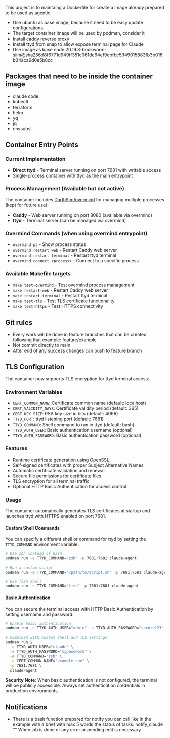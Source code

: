 This project is to maintaing a Dockerfile for create a image already prepared to be used as agentic.

- Use ubuntu as base image, because it need to be easy update configurations.
- The target container image will be used by podman, consider it
- Install caddy reverse proxy
- Install ttyd from snap to allow expose terminal page for Claude
- Use image as base node:20.19.3-bookworm-slim@sha256:f8f6771d949ff351c061de64ef9cbfbc5949015883fb3b016b34aca6d0e5b8cc

## Packages that need to be inside the container image
- claude code
- kubectl
- terraform
- helm
- yq
- jq
- envsubst

## Container Entry Points

### Current Implementation
- **Direct ttyd** - Terminal server running on port 7681 with writable access
- Single-process container with ttyd as the main entrypoint

### Process Management (Available but not active)
The container includes [DarthSim/overmind](https://github.com/DarthSim/overmind) for managing multiple processes (kept for future use):

- **Caddy** - Web server running on port 8080 (available via overmind)
- **ttyd** - Terminal server (can be managed via overmind)

### Overmind Commands (when using overmind entrypoint)
- `overmind ps` - Show process status
- `overmind restart web` - Restart Caddy web server
- `overmind restart terminal` - Restart ttyd terminal
- `overmind connect <process>` - Connect to a specific process

### Available Makefile targets
- `make test-overmind` - Test overmind process management
- `make restart-web` - Restart Caddy web server
- `make restart-terminal` - Restart ttyd terminal
- `make test-tls` - Test TLS certificate functionality
- `make test-https` - Test HTTPS connectivity

## Git rules
- Every work will be done in feature branches that can be created following that example: feature/example
- Not commit directly to main
- After end of any success changes can push to feature branch


## TLS Configuration

The container now supports TLS encryption for ttyd terminal access:

### Environment Variables
- `CERT_COMMON_NAME`: Certificate common name (default: localhost)
- `CERT_VALIDITY_DAYS`: Certificate validity period (default: 365)
- `CERT_KEY_SIZE`: RSA key size in bits (default: 4096)
- `TTYD_PORT`: ttyd listening port (default: 7681)
- `TTYD_COMMAND`: Shell command to run in ttyd (default: bash)
- `TTYD_AUTH_USER`: Basic authentication username (optional)
- `TTYD_AUTH_PASSWORD`: Basic authentication password (optional)

### Features
- Runtime certificate generation using OpenSSL
- Self-signed certificates with proper Subject Alternative Names
- Automatic certificate validation and renewal
- Secure file permissions for certificate files
- TLS encryption for all terminal traffic
- Optional HTTP Basic Authentication for access control

### Usage
The container automatically generates TLS certificates at startup and launches ttyd with HTTPS enabled on port 7681.

#### Custom Shell Commands
You can specify a different shell or command for ttyd by setting the `TTYD_COMMAND` environment variable:

```bash
# Use zsh instead of bash
podman run -e TTYD_COMMAND="zsh" -p 7681:7681 claude-agent

# Run a custom script
podman run -e TTYD_COMMAND="/path/to/script.sh" -p 7681:7681 claude-agent

# Use fish shell
podman run -e TTYD_COMMAND="fish" -p 7681:7681 claude-agent
```

#### Basic Authentication
You can secure the terminal access with HTTP Basic Authentication by setting username and password:

```bash
# Enable basic authentication
podman run -e TTYD_AUTH_USER="admin" -e TTYD_AUTH_PASSWORD="secure123" -p 7681:7681 claude-agent

# Combined with custom shell and TLS settings
podman run \
  -e TTYD_AUTH_USER="claude" \
  -e TTYD_AUTH_PASSWORD="mypassword" \
  -e TTYD_COMMAND="zsh" \
  -e CERT_COMMON_NAME="example.com" \
  -p 7681:7681 \
  claude-agent
```

**Security Note**: When basic authentication is not configured, the terminal will be publicly accessible. Always set authentication credentials in production environments.

## Notifications
- There is a bash function prepared for notify you can call like in the example with a brief with max 5 words the status of tasks: notify_claude "<CONTENT>" 
  When job is done or any error or pending edit is necessary
